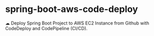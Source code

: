 # spring-boot-aws-code-deploy
☁ Deploy Spring Boot Project to AWS EC2 Instance from Github with CodeDeploy and CodePipeline (CI/CD).
